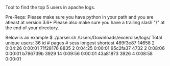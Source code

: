 Tool to find the top 5 users in apache logs. 

Pre-Reqs:
Please make sure you have python in your path and you are atleast at version 3.6+
Please also make sure you have a trailing slash "/" at the end of your directory.

Below is an example
$ ./parser.sh /Users/Downloads/excercise/logs/
Total unique users:       36
id         # pages # sess  longest shortest
489f3e87    14658    2     0:04:26    0:00:01
71f28176    8835    2     0:04:25    0:00:01
95c2fa37    4732    2     0:08:06    0:00:01
b796739b    3929    14     0:09:56    0:00:01
43a81873    3926    4     0:08:58    0:00:01
